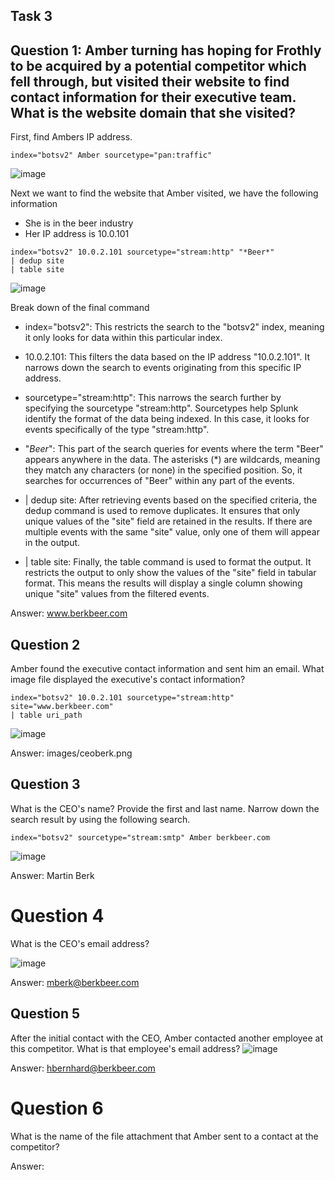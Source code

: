 ## Task 3

## Question 1: Amber turning has hoping for Frothly to be acquired by a potential competitor which fell through, but visited their website to find contact information for their executive team. What is the website domain that she visited? 

First, find Ambers IP address.
```
index="botsv2" Amber sourcetype="pan:traffic"
```
![image](https://github.com/Shawn-Nichol/TryHackMe/assets/30714313/7ebd75b3-7200-487b-ad0e-dbacc99fe998)

Next we want to find the website that Amber visited, we have the following information
- She is in the beer industry
- Her IP address is 10.0.101
```
index="botsv2" 10.0.2.101 sourcetype="stream:http" "*Beer*" 
| dedup site
| table site
```
![image](https://github.com/Shawn-Nichol/TryHackMe/assets/30714313/0dbc44fe-81b7-4826-ba01-e496ba017652)

Break down of the final command
- index="botsv2": This restricts the search to the "botsv2" index, meaning it only looks for data within this particular index.

- 10.0.2.101: This filters the data based on the IP address "10.0.2.101". It narrows down the search to events originating from this specific IP address.

- sourcetype="stream:http": This narrows the search further by specifying the sourcetype "stream:http". Sourcetypes help Splunk identify the format of the data being indexed. In this case, it looks for events specifically of the type "stream:http".

- "*Beer*": This part of the search queries for events where the term "Beer" appears anywhere in the data. The asterisks (*) are wildcards, meaning they match any characters (or none) in the specified position. So, it searches for occurrences of "Beer" within any part of the events.

- | dedup site: After retrieving events based on the specified criteria, the dedup command is used to remove duplicates. It ensures that only unique values of the "site" field are retained in the results. If there are multiple events with the same "site" value, only one of them will appear in the output.

- | table site: Finally, the table command is used to format the output. It restricts the output to only show the values of the "site" field in tabular format. This means the results will display a single column showing unique "site" values from the filtered events.

Answer: www.berkbeer.com

## Question 2
Amber found the executive contact information and sent him an email.  What image file displayed the executive's contact information? 
```
index="botsv2" 10.0.2.101 sourcetype="stream:http" site="www.berkbeer.com"
| table uri_path
```
![image](https://github.com/Shawn-Nichol/TryHackMe/assets/30714313/c91daf35-d089-4bb3-82b7-3c59632513f8)

Answer: images/ceoberk.png

## Question 3
What is the CEO's name? Provide the first and last name.
Narrow down the search result by using the following search.
```
index="botsv2" sourcetype="stream:smtp" Amber berkbeer.com
```
![image](https://github.com/Shawn-Nichol/TryHackMe/assets/30714313/3b5d92d1-998c-4c5a-8007-0d6713e365de)

Answer: Martin Berk

# Question 4
What is the CEO's email address?

![image](https://github.com/Shawn-Nichol/TryHackMe/assets/30714313/0574586b-955f-4972-a44f-d978bbbfa288)

Answer: mberk@berkbeer.com

## Question 5
After the initial contact with the CEO, Amber contacted another employee at this competitor. What is that employee's email address?
![image](https://github.com/Shawn-Nichol/TryHackMe/assets/30714313/e6b1ba0e-cecb-46f2-a804-2558d20bc6c5)


Answer: hbernhard@berkbeer.com 

# Question 6
What is the name of the file attachment that Amber sent to a contact at the competitor?


Answer: 
